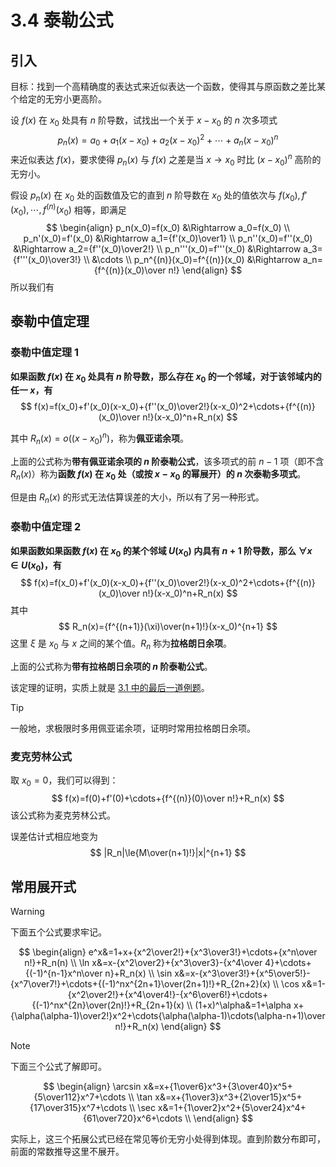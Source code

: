 # 3.4 泰勒公式

## 引入

目标：找到一个高精确度的表达式来近似表达一个函数，使得其与原函数之差比某个给定的无穷小更高阶。

设 $f(x)$ 在 $x_0$ 处具有 $n$ 阶导数，试找出一个关于 $x-x_0$ 的 $n$ 次多项式
$$
p_n(x)=a_0+a_1(x-x_0)+a_2(x-x_0)^2+\cdots+a_n(x-x_0)^n
$$
来近似表达 $f(x)$，要求使得 $p_n(x)$ 与 $f(x)$ 之差是当 $x\to x_0$ 时比 $(x-x_0)^n$ 高阶的无穷小。

假设 $p_n(x)$ 在 $x_0$ 处的函数值及它的直到 $n$ 阶导数在 $x_0$ 处的值依次与 $f(x_0),f'(x_0),\cdots,f^{(n)}(x_0)$ 相等，即满足
$$
\begin{align}
p_n(x_0)=f(x_0) &\Rightarrow a_0=f(x_0) \\
p_n'(x_0)=f'(x_0) &\Rightarrow a_1={f'(x_0)\over1} \\
p_n''(x_0)=f''(x_0) &\Rightarrow a_2={f''(x_0)\over2!} \\
p_n'''(x_0)=f'''(x_0) &\Rightarrow a_3={f'''(x_0)\over3!} \\
&\cdots \\
p_n^{(n)}(x_0)=f^{(n)}(x_0) &\Rightarrow a_n={f^{(n)}(x_0)\over n!}
\end{align}
$$
所以我们有

## 泰勒中值定理

### 泰勒中值定理 1

**如果函数 $f(x)$ 在 $x_0$ 处具有 $n$ 阶导数，那么存在 $x_0$ 的一个邻域，对于该邻域内的任一 $x$，有** 
$$
f(x)=f(x_0)+f'(x_0)(x-x_0)+{f''(x_0)\over2!}(x-x_0)^2+\cdots+{f^{(n)}(x_0)\over n!}(x-x_0)^n+R_n(x)
$$

其中 $R_n(x)=o((x-x_0)^n)$，称为**佩亚诺余项**。

上面的公式称为**带有佩亚诺余项的 $n$ 阶泰勒公式**，该多项式的前 $n-1$ 项（即不含 $R_n(x)$）称为**函数 $f(x)$ 在 $x_0$ 处（或按 $x-x_0$ 的幂展开）的 $n$ 次泰勒多项式**。

但是由 $R_n(x)$ 的形式无法估算误差的大小，所以有了另一种形式。

### 泰勒中值定理 2

**如果函数如果函数 $f(x)$ 在 $x_0$ 的某个邻域 $U(x_0)$ 内具有 $n+1$ 阶导数，那么 $\forall x\in U(x_0)$，有**
$$
f(x)=f(x_0)+f'(x_0)(x-x_0)+{f''(x_0)\over2!}(x-x_0)^2+\cdots+{f^{(n)}(x_0)\over n!}(x-x_0)^n+R_n(x)
$$
其中
$$
R_n(x)={f^{(n+1)}(\xi)\over(n+1)!}(x-x_0)^{n+1}
$$
这里 $\xi$ 是 $x_0$ 与 $x$ 之间的某个值。$R_n$ 称为**拉格朗日余项**。

上面的公式称为**带有拉格朗日余项的 $n$ 阶泰勒公式**。

该定理的证明，实质上就是 [3.1 中的最后一道例题](./3.1%20微分中值定理#通往泰勒的一道例题)。

> [!tip]
>
> 一般地，求极限时多用佩亚诺余项，证明时常用拉格朗日余项。

### 麦克劳林公式

取 $x_0=0$，我们可以得到：
$$
f(x)=f(0)+f'(0)+\cdots+{f^{(n)}(0)\over n!}+R_n(x)
$$
该公式称为麦克劳林公式。

误差估计式相应地变为
$$
|R_n|\le{M\over(n+1)!}|x|^{n+1}
$$

## 常用展开式

> [!warning]
>
> 下面五个公式要求牢记。

$$
\begin{align}
e^x&=1+x+{x^2\over2!}+{x^3\over3!}+\cdots+{x^n\over n!}+R_n(n) \\
\ln x&=x-{x^2\over2}+{x^3\over3}-{x^4\over 4}+\cdots+{(-1)^{n-1}x^n\over n}+R_n(x) \\
\sin x&=x-{x^3\over3!}+{x^5\over5!}-{x^7\over7!}+\cdots+{(-1)^nx^{2n+1}\over(2n+1)!}+R_{2n+2}(x) \\
\cos x&=1-{x^2\over2!}+{x^4\over4!}-{x^6\over6!}+\cdots+{(-1)^nx^{2n}\over(2n)!}+R_{2n+1}(x) \\
(1+x)^\alpha&=1+\alpha x+{\alpha(\alpha-1)\over2!}x^2+\cdots{\alpha(\alpha-1)\cdots(\alpha-n+1)\over n!}+R_n(x)
\end{align}
$$

> [!note]
>
> 下面三个公式了解即可。

$$
\begin{align}
\arcsin x&=x+{1\over6}x^3+{3\over40}x^5+{5\over112}x^7+\cdots \\
\tan x&=x+{1\over3}x^3+{2\over15}x^5+{17\over315}x^7+\cdots \\
\sec x&=1+{1\over2}x^2+{5\over24}x^4+{61\over720}x^6+\cdots \\
\end{align}
$$

实际上，这三个拓展公式已经在常见等价无穷小处得到体现。直到阶数分布即可，前面的常数推导这里不展开。
